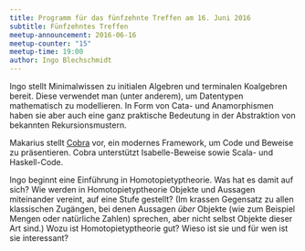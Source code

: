 ```yaml
---
title: Programm für das fünfzehnte Treffen am 16. Juni 2016
subtitle: Fünfzehntes Treffen
meetup-announcement: 2016-06-16
meetup-counter: "15"
meetup-time: 19:00
author: Ingo Blechschmidt
---
```


Ingo stellt Minimalwissen zu initialen Algebren und terminalen Koalgebren
bereit. Diese verwendet man (unter anderem), um Datentypen mathematisch zu
modellieren. In Form von Cata- und Anamorphismen haben sie aber auch eine ganz
praktische Bedeutung in der Abstraktion von bekannten Rekursionsmustern.

Makarius stellt [Cobra](http://www.flatmap.net/cobra) vor, ein modernes
Framework, um Code und Beweise zu präsentieren. Cobra unterstützt
Isabelle-Beweise sowie Scala- und Haskell-Code.

Ingo beginnt eine Einführung in Homotopietyptheorie. Was hat es damit auf sich?
Wie werden in Homotopietyptheorie Objekte und Aussagen miteinander vereint, auf
eine Stufe gestellt? (Im krassen Gegensatz zu allen klassischen Zugängen, bei
denen Aussagen *über* Objekte (wie zum Beispiel Mengen oder natürliche Zahlen)
sprechen, aber nicht selbst Objekte dieser Art sind.) Wozu ist
Homotopietyptheorie gut? Wieso ist sie und für wen ist sie interessant?
